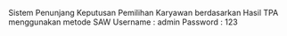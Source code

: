 
Sistem Penunjang Keputusan Pemilihan Karyawan berdasarkan Hasil TPA menggunakan metode SAW
Username : admin
Password : 123
